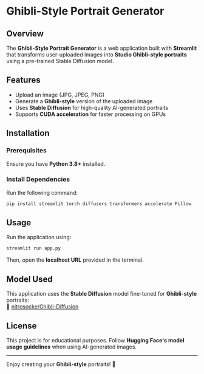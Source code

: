 # Ghibli-Style Portrait Generator

## Overview
The **Ghibli-Style Portrait Generator** is a web application built with **Streamlit** that transforms user-uploaded images into **Studio Ghibli-style portraits** using a pre-trained Stable Diffusion model.

## Features
- Upload an image (JPG, JPEG, PNG)
- Generate a **Ghibli-style** version of the uploaded image
- Uses **Stable Diffusion** for high-quality AI-generated portraits
- Supports **CUDA acceleration** for faster processing on GPUs

## Installation
### Prerequisites
Ensure you have **Python 3.8+** installed.

### Install Dependencies
Run the following command:
```bash
pip install streamlit torch diffusers transformers accelerate Pillow
```

## Usage
Run the application using:
```bash
streamlit run app.py
```
Then, open the **localhost URL** provided in the terminal.

## Model Used
This application uses the **Stable Diffusion** model fine-tuned for **Ghibli-style** portraits:  
🔗 [nitrosocke/Ghibli-Diffusion](https://huggingface.co/nitrosocke/Ghibli-Diffusion)

## License
This project is for educational purposes. Follow **Hugging Face's model usage guidelines** when using AI-generated images.

---
Enjoy creating your **Ghibli-style** portraits! 🚀

